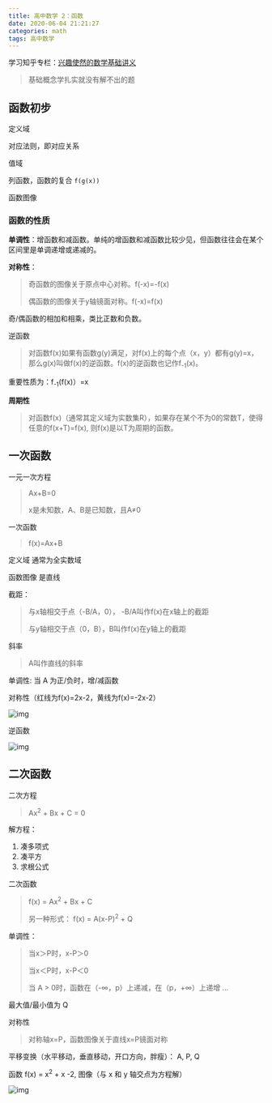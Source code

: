 ```yaml
---
title: 高中数学 2：函数
date: 2020-06-04 21:21:27
categories: math
tags: 高中数学
---
```


学习知乎专栏：[兴趣使然的数学基础讲义](https://zhuanlan.zhihu.com/c_1145370954870927360) 

>基础概念学扎实就没有解不出的题

<!--more-->

## 函数初步

定义域

对应法则，即对应关系

值域

列函数，函数的复合 `f(g(x))`

函数图像

### 函数的性质

**单调性**：增函数和减函数。单纯的增函数和减函数比较少见，但函数往往会在某个区间里是单调递增或递减的。

**对称性**：

> 奇函数的图像关于原点中心对称。f(-x)=-f(x)
>
> 偶函数的图像关于y轴镜面对称。f(-x)=f(x)

奇/偶函数的相加和相乘，类比正数和负数。

逆函数

>对函数f(x)如果有函数g(y)满足，对f(x)上的每个点（x，y）都有g(y)=x，那么g(x)叫做f(x)的逆函数。f(x)的逆函数也记作f<sub>-1</sub>(x)。

重要性质为：f<sub>-1</sub>(f(x)）=x

**周期性**

>对函数f(x)（通常其定义域为实数集R），如果存在某个不为0的常数T，使得任意的f(x+T)=f(x), 则f(x)是以T为周期的函数。

## 一次函数

一元一次方程

> Ax+B=0
>
> x是未知数，A、B是已知数，且A≠0

一次函数

> f(x)=Ax+B

定义域 通常为全实数域

函数图像 是直线

截距：

> 与x轴相交于点（-B/A，0）， -B/A叫作f(x)在x轴上的截距
>
> 与y轴相交于点（0，B），B叫作f(x)在y轴上的截距

斜率

> A叫作直线的斜率

单调性: 当 A 为正/负时，增/减函数

对称性（红线为f(x)=2x-2，黄线为f(x)=-2x-2）

![img](v2-8309f5389e7ff8df84f3333efef03f27_b.jpg)

逆函数

![img](v2-ee0c3d1768b5032cf7eaf315b90680be_b.jpg)

## 二次函数

二次方程

> Ax<sup>2</sup> + Bx + C = 0

解方程：

1. 凑多项式
2. 凑平方
3. 求根公式

二次函数

> f(x) = Ax<sup>2</sup> + Bx + C
>
> 另一种形式： f(x) = A(x-P)<sup>2</sup> + Q

单调性：

> 当x＞P时，x-P＞0
>
> 当x＜P时，x-P＜0
>
> 当 A > 0时，函数在（-∞，p）上递减，在（p，+∞）上递增 ...

最大值/最小值为 Q

对称性

>对称轴x=P，函数图像关于直线x=P镜面对称

平移变换（水平移动，垂直移动，开口方向，胖瘦）： A, P, Q

函数 f(x) = x<sup>2</sup> + x -2, 图像（与 x 和 y 轴交点为方程解）

![img](v2-1f457aaec22cc2dc4fe343d9350beaeb_b.jpg)

